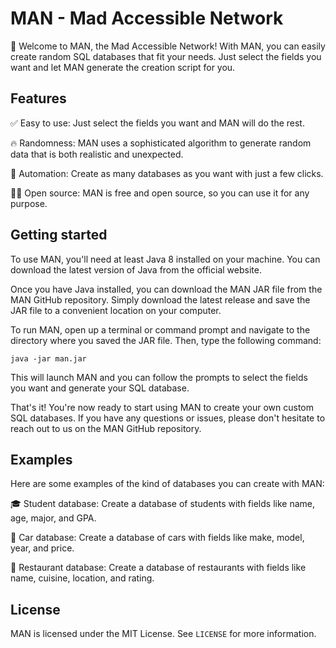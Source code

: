 # MAN - Mad Accessible Network

👋 Welcome to MAN, the Mad Accessible Network! With MAN, you can easily create random SQL databases that fit your needs. Just select the fields you want and let MAN generate the creation script for you.

## Features

✅ Easy to use: Just select the fields you want and MAN will do the rest.

🔥 Randomness: MAN uses a sophisticated algorithm to generate random data that is both realistic and unexpected.

🤖 Automation: Create as many databases as you want with just a few clicks.

👨‍💻 Open source: MAN is free and open source, so you can use it for any purpose.

## Getting started

To use MAN, you'll need at least Java 8 installed on your machine. You can download the latest version of Java from the official website.

Once you have Java installed, you can download the MAN JAR file from the MAN GitHub repository. Simply download the latest release and save the JAR file to a convenient location on your computer.

To run MAN, open up a terminal or command prompt and navigate to the directory where you saved the JAR file. Then, type the following command:

`java -jar man.jar`

This will launch MAN and you can follow the prompts to select the fields you want and generate your SQL database.

That's it! You're now ready to start using MAN to create your own custom SQL databases. If you have any questions or issues, please don't hesitate to reach out to us on the MAN GitHub repository.

## Examples

Here are some examples of the kind of databases you can create with MAN:

🎓 Student database: Create a database of students with fields like name, age, major, and GPA.

🚗 Car database: Create a database of cars with fields like make, model, year, and price.

🍔 Restaurant database: Create a database of restaurants with fields like name, cuisine, location, and rating.


## License

MAN is licensed under the MIT License. See `LICENSE` for more information.